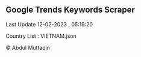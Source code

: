 

## Google Trends Keywords Scraper 
 
Last Update 12-02-2023 , 05:19:20

Country List :
VIETNAM.json



© Abdul Muttaqin 
